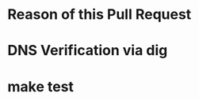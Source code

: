 Reason of this Pull Request
====

<!--
If you haven't yet, please read our guidelines:
https://github.com/publicsuffix/list/wiki/Guidelines#submit-the-change

Please tell us what you do (i.e. DynDNS, Hosting, etc)
and why your domain(s) should be listed in the PSL
(i.e. Cookie Security, Let's Encrypt issuance, etc).

If you'd like an example of what an excellent PR looks like
see https://github.com/publicsuffix/list/pull/615
-->

DNS Verification via dig
=======

<!--
For each domain you'd like to add to the list please create
a DNS verification record pointing to your pull request.

For example, if you'd like to add example.com and example.net
you would need to provide the following verifications:

```
dig +short TXT _psl.example.com
"https://github.com/publicsuffix/list/pull/XXXX"
```

```
dig +short TXT _psl.example.net
"https://github.com/publicsuffix/list/pull/XXXX"
```

Note that XXXX is replaced with the number of your pull request.
-->

make test
=========

<!--
Please verify that you followed the correct syntax and nothing broke

git clone https://github.com/publicsuffix/list.git
cd list
make test

Simply let us know that you ran the test
-->
